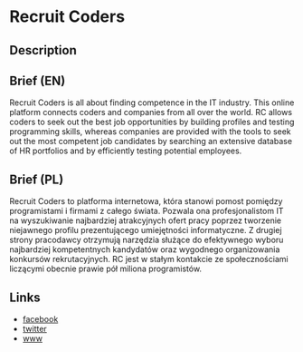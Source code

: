Recruit Coders
==============

Description
-----------


Brief (EN)
----------
Recruit Coders is all about finding competence in the IT industry. This online platform connects coders and companies from all over the world. RC allows coders to seek out the best job opportunities by building profiles and testing programming skills, whereas companies are provided with the tools to seek out the most competent job candidates by searching an extensive database of HR portfolios and by efficiently testing potential employees.


Brief (PL)
----------
Recruit Coders to platforma internetowa, która stanowi pomost pomiędzy programistami i firmami z całego świata. Pozwala ona profesjonalistom IT na wyszukiwanie najbardziej atrakcyjnych ofert pracy poprzez tworzenie niejawnego profilu prezentującego umiejętności informatyczne. Z drugiej strony pracodawcy otrzymują narzędzia służące do efektywnego wyboru najbardziej kompetentnych kandydatów oraz wygodnego organizowania konkursów rekrutacyjnych. RC jest w stałym kontakcie ze społecznościami liczącymi obecnie prawie pół miliona programistów.


Links
-----
- [facebook](https://www.facebook.com/RecruitCoders)
- [twitter](https://twitter.com/RecruitCoders)
- [www](http://recruitcoders.com/)
